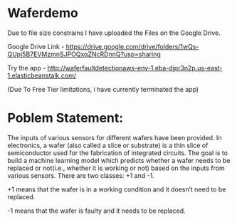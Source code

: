 # Waferdemo

Due to file size constrains I have uploaded the Files on the Google Drive.

Google Drive Link - https://drive.google.com/drive/folders/1wQs-QUpi5B7EVMzmnSJPOQxqZNcRDnnQ?usp=sharing

Try the app - http://waferfaultdetectionaws-env-1.eba-djpr3n2p.us-east-1.elasticbeanstalk.com/

(Due To Free Tier limitations, i have currently terminated the app)


# Poblem Statement:
The inputs of various sensors for different wafers have been provided. In electronics, a wafer (also called a slice or substrate) is a thin slice of semiconductor used for the fabrication of integrated circuits. The goal is to build a machine learning model which predicts whether a wafer needs to be replaced or not(i.e., whether it is working or not) based on the inputs from various sensors. There are two classes: +1 and -1.

+1 means that the wafer is in a working condition and it doesn’t need to be replaced.

-1 means that the wafer is faulty and it needs to be replaced.
